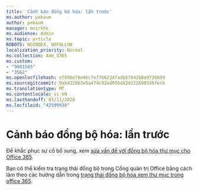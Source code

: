 ```yaml
---
title: 'Cảnh báo đồng bộ hóa: lần trước'
ms.author: pebaum
author: pebaum
manager: mnirkhe
ms.audience: Admin
ms.topic: article
ROBOTS: NOINDEX, NOFOLLOW
localization_priority: Normal
ms.collection: Adm_O365
ms.custom:
- "9001505"
- "3562"
ms.openlocfilehash: ef896e79e46c7ef766234fadb57642b8a9736859
ms.sourcegitcommit: 9ab422063e5a474c92ed956d42d222b90336fecb
ms.translationtype: MT
ms.contentlocale: vi-VN
ms.lasthandoff: 03/11/2020
ms.locfileid: "42599938"
---
```

# <a name="sync-warning-last-synced-more-than-3-days-ago"></a>Cảnh báo đồng bộ hóa: lần trước

Để khắc phục sự cố bổ sung, xem [sửa vấn đề với đồng bộ hóa thư mục cho Office 365](https://docs.microsoft.com/office365/enterprise/fix-problems-with-directory-synchronization).

Bạn có thể kiểm tra trạng thái đồng bộ trong Cổng quản trị Office bằng cách làm theo các hướng dẫn trong [trạng thái đồng bộ hóa xem thư mục trong office 365](https://docs.microsoft.com/office365/enterprise/view-directory-synchronization-status).

